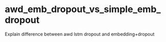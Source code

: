 # awd_emb_dropout_vs_simple_emb_dropout
Explain difference between awd lstm dropout and embedding+dropout 

